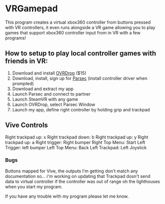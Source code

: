 # VRGamepad
This program creates a virtual xbox360 controller from buttons pressed with VR controllers, it even runs alongside a VR game allowing you to play games that support xbox360 controller input from in VR with a few programs!

## How to setup to play local controller games with friends in VR:
1. Download and install [OVRDrop](https://store.steampowered.com/app/586210/OVRdrop/) ($15)
2. Download, install, sign up for [Parsec](https://parsecgaming.com/downloads) (install controller driver when prompted)
3. Download and extract my app
4. Launch Parsec and connect to partner
5. Launch SteamVR with any game
6. Launch OVRDrop, select Parsec Window
7. Launch my app, define right controller by holding grip and trackpad

## Vive Controls
Right trackpad up: x
Right trackpad down: b
Right trackpad up: y
Right trackpad up: a
Right trigger: Right bumper
Right Top Menu: Start
Left Trigger: left bumper
Left Top Menu: Back
Left Trackpad: Left Joystick

### Bugs
Buttons mapped for Vive, the outputs I'm getting don't match any documentation so... i'm working on updating that
Trackpad dosn't send data to virtual controller if the controller was out of range oh the lighthouses when you start my program.

If you have any trouble with my program please let me know.
